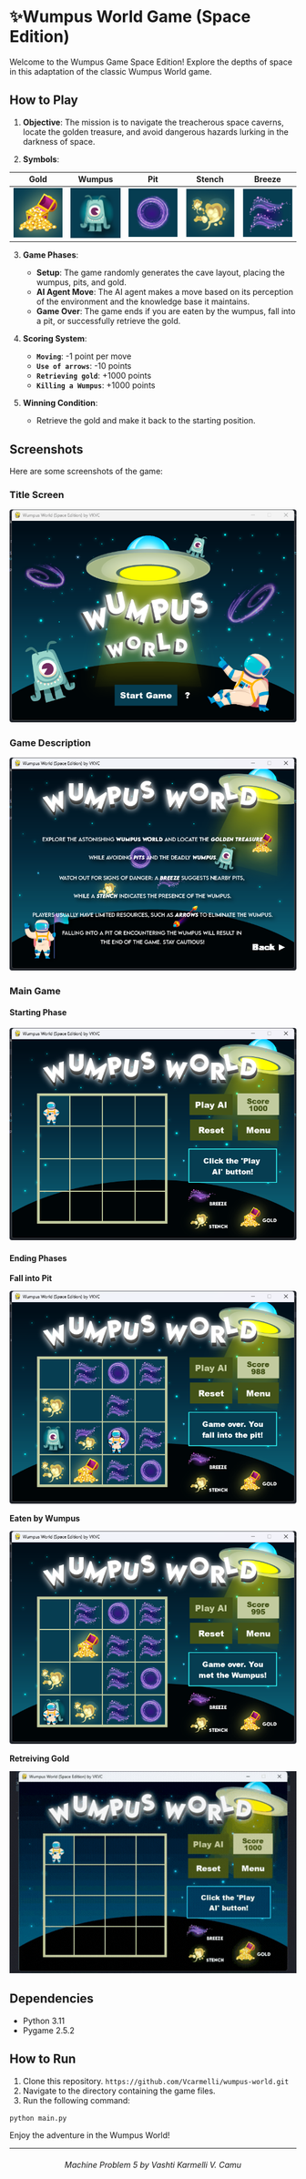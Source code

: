 # ✨Wumpus World Game (Space Edition)

Welcome to the Wumpus Game Space Edition! Explore the depths of space in this adaptation of the classic Wumpus World game.


## How to Play

1. **Objective**: The mission is to navigate the treacherous space caverns, locate the golden treasure, and avoid dangerous hazards lurking in the darkness of space. 
   
2. **Symbols**:
   
| Gold | Wumpus | Pit | Stench | Breeze |
| :---: | :---: | :---: | :---: | :---: |
| ![Gold](assets/cell_gold.png) | ![Wumpus](assets/cell_wumpus.png) | ![Pit](assets/cell_pit.png) | ![Stench](assets/cell_stench.png) | ![Breeze](assets/cell_breeze.png) |


3. **Game Phases**:
   - **Setup**: The game randomly generates the cave layout, placing the wumpus, pits, and gold.
   - **AI Agent Move**: The AI agent makes a move based on its perception of the environment and the knowledge base it maintains.
   - **Game Over**: The game ends if you are eaten by the wumpus, fall into a pit, or successfully retrieve the gold.


4. **Scoring System**:
    - **`Moving`**: -1 point per move
    - **`Use of arrows`**: -10 points
    - **`Retrieving gold`**: +1000 points
    - **`Killing a Wumpus`**: +1000 points
  
   
5. **Winning Condition**:
   - Retrieve the gold and make it back to the starting position.

## Screenshots

Here are some screenshots of the game:

### Title Screen
![Title Screen](screenshots/title-screen.png)

### Game Description
![Game Description](screenshots/game-description.png)

### Main Game
#### Starting Phase
![Starting Phase](screenshots/game-1.png)

#### Ending Phases
**Fall into Pit**

![Fall into Pit](screenshots/game-pit.png)

**Eaten by Wumpus**

![Eaten by Wumpus](screenshots/game-wumpus.png)

**Retreiving Gold**

![Winning Phase](screenshots/wumpus-world.gif)


## Dependencies
- Python 3.11
- Pygame 2.5.2

## How to Run

1. Clone this repository.  ` https://github.com/Vcarmelli/wumpus-world.git  `
2. Navigate to the directory containing the game files.
3. Run the following command:

```bash
python main.py
```

Enjoy the adventure in the Wumpus World!


---


<div align="center">
  <h6>Machine Problem 5 by Vashti Karmelli V. Camu</h6>
</div> 
